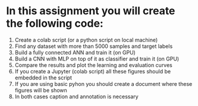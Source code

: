 # In this assignment you will create the following code:

1. Create a colab script (or a python script on local machine)
1. Find any dataset with more than 5000 samples and target labels
1. Build a fully connected ANN and train it (on GPU) 
1. Build a CNN with MLP on top of it as classifier and train it (on GPU)
1. Compare the results and plot the learning and evaluation curves
1. If you create a Jupyter (colab script) all these figures should be embedded in the script
1. If you are using basic pyhon you should create a document where these figures will be shown
1. In both cases caption and annotation is necessary